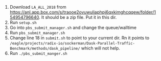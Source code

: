 1. Download `LA_ALL_2018` from https://anl.app.box.com/s/traooe2ovuwuliaphpj6qxkimghcqqew/folder/154954796640. It should be a zip file. Put it in this dir.
2. Run `setup.sh`
3. Go into `pbs_submit_manager.sh` and change the queue/walltime
4. Run `pbs_submit_manager.sh`
5. Change line 18 in `submit.sh` to point to your current dir. Rn it points to `/eagle/projects/radix-io/sockerman/Dask-Parallel-Traffic-Benchmark/methods/dask_pipeline/` which will not help.
6. Run `./pbs_submit_manger.sh`  